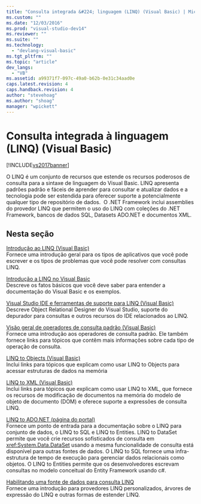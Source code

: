 ```yaml
---
title: "Consulta integrada &#224; linguagem (LINQ) (Visual Basic) | Microsoft Docs"
ms.custom: ""
ms.date: "12/03/2016"
ms.prod: "visual-studio-dev14"
ms.reviewer: ""
ms.suite: ""
ms.technology: 
  - "devlang-visual-basic"
ms.tgt_pltfrm: ""
ms.topic: "article"
dev_langs: 
  - "VB"
ms.assetid: a99371f7-097c-49a0-b62b-0e31c34aad0e
caps.latest.revision: 4
caps.handback.revision: 4
author: "stevehoag"
ms.author: "shoag"
manager: "wpickett"
---
```

# Consulta integrada &#224; linguagem (LINQ) (Visual Basic)
[!INCLUDE[vs2017banner](../../../../csharp/includes/vs2017banner.md)]

O LINQ é um conjunto de recursos que estende os recursos poderosos de consulta para a sintaxe de linguagem do Visual Basic. LINQ apresenta padrões padrão e fáceis de aprender para consultar e atualizar dados e a tecnologia pode ser estendida para oferecer suporte a potencialmente qualquer tipo de repositório de dados.  O .NET Framework inclui assemblies do provedor LINQ que permitem o uso do LINQ com coleções do .NET Framework, bancos de dados SQL, Datasets ADO.NET e documentos XML.  
  
## Nesta seção  
 [Introdução ao LINQ \(Visual Basic\)](../../../../visual-basic/programming-guide/concepts/linq/introduction-to-linq.md)  
 Fornece uma introdução geral para os tipos de aplicativos que você pode escrever e os tipos de problemas que você pode resolver com consultas LINQ.  
  
 [Introdução a LINQ no Visual Basic](../../../../visual-basic/programming-guide/concepts/linq/getting-started-with-linq.md)  
 Descreve os fatos básicos que você deve saber para entender a documentação do Visual Basic e os exemplos.  
  
 [Visual Studio IDE e ferramentas de suporte para LINQ \(Visual Basic\)](../../../../visual-basic/programming-guide/concepts/linq/visual-studio-ide-and-tools-support-for-linq.md)  
 Descreve Object Relational Designer do Visual Studio, suporte do depurador para consultas e outros recursos do IDE relacionados ao LINQ.  
  
 [Visão geral de operadores de consulta padrão \(Visual Basic\)](../../../../visual-basic/programming-guide/concepts/linq/standard-query-operators-overview.md)  
 Fornece uma introdução aos operadores de consulta padrão. Ele também fornece links para tópicos que contêm mais informações sobre cada tipo de operação de consulta.  
  
 [LINQ to Objects \(Visual Basic\)](../../../../visual-basic/programming-guide/concepts/linq/linq-to-objects.md)  
 Inclui links para tópicos que explicam como usar LINQ to Objects para acessar estruturas de dados na memória  
  
 [LINQ to XML \(Visual Basic\)](../../../../visual-basic/programming-guide/concepts/linq/linq-to-xml.md)  
 Inclui links para tópicos que explicam como usar LINQ to XML, que fornece os recursos de modificação de documentos na memória do modelo de objeto de documento \(DOM\) e oferece suporte a expressões de consulta LINQ.  
  
 [LINQ to ADO.NET \(página do portal\)](../../../../visual-basic/programming-guide/concepts/linq/linq-to-adonet-portal-page.md)  
 Fornece um ponto de entrada para a documentação sobre o LINQ para conjunto de dados, o LINQ to SQL e LINQ to Entities. LINQ to DataSet permite que você crie recursos sofisticados de consulta em <xref:System.Data.DataSet> usando a mesma funcionalidade de consulta está disponível para outras fontes de dados. O LINQ to SQL fornece uma infra\-estrutura de tempo de execução para gerenciar dados relacionais como objetos. O LINQ to Entities permite que os desenvolvedores escrevam consultas no modelo conceitual do Entity Framework usando c\#.  
  
 [Habilitando uma fonte de dados para consulta LINQ](../../../../visual-basic/programming-guide/concepts/linq/enabling-a-data-source-for-linq-querying.md)  
 Fornece uma introdução para provedores LINQ personalizados, árvores de expressão do LINQ e outras formas de estender LINQ.